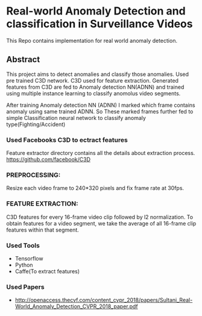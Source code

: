 # Real-world Anomaly Detection and classification in Surveillance Videos

This Repo contains implementation for real world anomaly detection.

## Abstract 

This project aims to detect anomalies and classify those anomalies.
Used pre trained C3D network. C3D used for feature extraction.
Generated features from C3D are fed to Anomaly detection NN(ADNN) and trained using multiple instance learning to classify anomolus video segments.

After training Anomaly detection NN (ADNN) I marked which frame contains anomaly using same trained ADNN.
So These marked frames further fed to simple Classification neural network to classify anomaly type(Fighting/Accident)

### Used Facebooks C3D to ectract features 
Feature extractor directory contains all the details about extraction process.
https://github.com/facebook/C3D

### PREPROCESSING:
Resize each video frame to 240*320 pixels and fix
frame rate at 30fps.

### FEATURE EXTRACTION:
C3D features for every 16-frame video clip
followed by l2 normalization. To obtain features
for a video segment, we take the average of all
16-frame clip features within that segment.

### Used Tools
* Tensorflow
* Python
* Caffe(To extract features)

### Used Papers
* http://openaccess.thecvf.com/content_cvpr_2018/papers/Sultani_Real-World_Anomaly_Detection_CVPR_2018_paper.pdf



